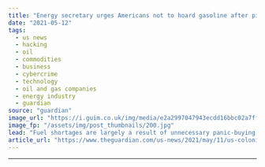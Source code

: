 ```yaml
---
title: "Energy secretary urges Americans not to hoard gasoline after pipeline hacked"
date: "2021-05-12"
tags: 
  - us news
  - hacking
  - oil
  - commodities
  - business
  - cybercrime
  - technology
  - oil and gas companies
  - energy industry
  - guardian
source: "guardian"
image_url: "https://i.guim.co.uk/img/media/e2a2997047943ecdd16bbc02a7ff02998ea4c131/0_0_3500_2101/master/3500.jpg?width=460&quality=85&auto=format&fit=max&s=1973b5a33909b42a2918c010b16357ba"
image_fp: "/assets/img/post_thumbnails/200.jpg"
lead: "Fuel shortages are largely a result of unnecessary panic-buying, analysts sayThe US energy secretary has urged Americans against “hoarding gasoline” amid shortages and long lines after hackers shut down a major pipeline.More than 1,000 gas stations i..."
article_url: "https://www.theguardian.com/us-news/2021/may/11/us-colonial-pipeline-hack-gas-panic-buying"
---
```


---
